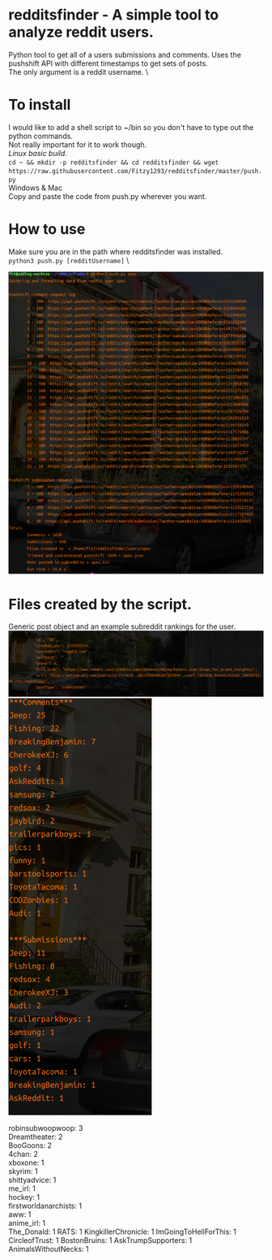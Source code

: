 # redditsfinder - A simple tool to analyze reddit users. 
Python tool to get all of a users submissions and comments. Uses the pushshift API with different timestamps to get sets of posts. \
The only argument is a reddit username. \

# To install 
I would like to add a shell script to ~/bin so you don't have to type out the python commands.\
Not really important for it to work though.\
*Linux basic build*.\
`cd ~ && mkdir -p redditsfinder && cd redditsfinder && wget https://raw.githubusercontent.com/Fitzy1293/redditsfinder/master/push.py`\
Windows & Mac\
Copy and paste the code from push.py wherever you want. 


# How to use
Make sure you are in the path where redditsfinder was installed. \
`python3 push.py [redditUsername]` \

![Alt text](runScript.png?raw=true "Optional Title")

# Files created by the script.
Generic post object and an example subreddit rankings for the user. 
![Alt text](genericObject.png?raw=true "Optional Title") 
![Alt text](rank.png?raw=true "Optional Title")


robinsubwoopwoop: 3\
Dreamtheater: 2\
BooGoons: 2\
4chan: 2\
xboxone: 1\
skyrim: 1\
shittyadvice: 1\
me_irl: 1\
hockey: 1\
firstworldanarchists: 1\
aww: 1\
anime_irl: 1\
The_Donald: 1
RATS: 1
KingkillerChronicle: 1
ImGoingToHellForThis: 1
CircleofTrust: 1
BostonBruins: 1
AskTrumpSupporters: 1
AnimalsWithoutNecks: 1

